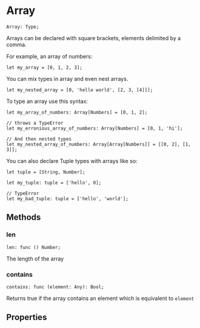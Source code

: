 # Array

```
Array: Type;
```

Arrays can be declared with square brackets, elements delimited by a comma.

For example, an array of numbers:
```
let my_array = [0, 1, 2, 3];
```

You can mix types in array and even nest arrays.
```
let my_nested_array = [0, 'hello world', [2, 3, [4]]];
```

To type an array use this syntax:
```
let my_array_of_numbers: Array[Numbers] = [0, 1, 2];

// throws a TypeError
let my_erronious_array_of_numbers: Array[Numbers] = [0, 1, 'hi'];

// And then nested types
let my_nested_array_of_numbers: Array[Array[Numbers]] = [[0, 2], [1, 3]];
```


You can also declare Tuple types with arrays like so:

```
let tuple = [String, Number];

let my_tuple: tuple = ['hello', 0];

// TypeError
let my_bad_tuple: tuple = ['hello', 'world'];

```

## Methods

### len
```
len: func () Number;
```
The length of the array

### contains
```
contains: func (element: Any): Bool;
```
Returns true if the array contains an element which is equivalent to `element`

## Properties

